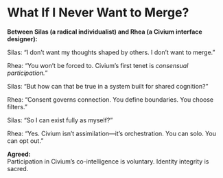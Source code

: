 # What If I Never Want to Merge?

**Between Silas (a radical individualist) and Rhea (a Civium interface designer):**

Silas: “I don’t want my thoughts shaped by others. I don’t want to merge.”

Rhea: “You won’t be forced to. Civium’s first tenet is *consensual participation.*”

Silas: “But how can that be true in a system built for shared cognition?”

Rhea: “Consent governs connection. You define boundaries. You choose filters.”

Silas: “So I can exist fully as myself?”

Rhea: “Yes. Civium isn’t assimilation—it’s orchestration. You can solo. You can opt out.”

**Agreed:**  
Participation in Civium’s co-intelligence is voluntary. Identity integrity is sacred.
